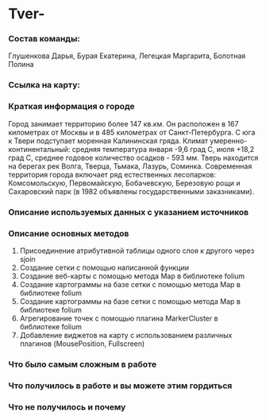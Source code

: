 # Tver-
### Состав команды:
Глушенкова Дарья, Бурая Екатерина, Легецкая Маргарита, Болотная Полина

### Ссылка на карту: 
### Краткая информация о городе
Город занимает территорию более 147 кв.км. Он расположен в 167 километрах от Москвы и в 485 километрах от Санкт-Петербурга. С юга к Твери подступает моренная Калининская гряда. Климат умеренно-континентальный: средняя температура января -9,6 град С, июля +18,2 град С, среднее годовое количество осадков - 593 мм. Тверь находится на берегах рек Волга, Тверца, Тьмака, Лазурь, Соминка. Современная территория города включает ряд естественных лесопарков: Комсомольскую, Первомайскую, Бобачевскую, Березовую рощи и Сахаровский парк (в 1982 объявлены государственными заказниками).

### Описание используемых данных с указанием источников
### Описание основных методов
1. Присоединение атрибутивной таблицы одного слоя к другого через sjoin
2. Создание сетки с помощью написанной функции
3. Создание веб-карты с помощью метода Map в библиотеке folium
4. Создание картограммы на базе сетки с помощью метода Map в библиотеке folium
5. Создание картограммы на базе сетки с помощью метода Map в библиотеке folium
6. Агрегирование точек с помощью плагина MarkerCluster в библиотеке folium
7. Добавление виджетов на карту с использованием различных плагинов (MousePosition, Fullscreen)
### Что было самым сложным в работе
### Что получилось в работе и вы можете этим гордиться
### Что не получилось и почему
